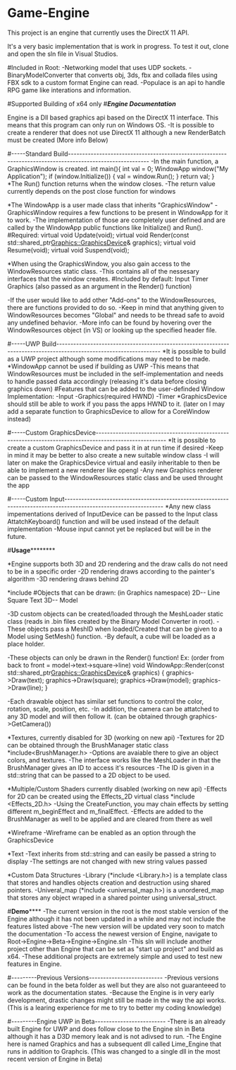 # Game-Engine
This project is an engine that currently uses the DirectX 11 API.

It's a very basic implementation that is work in progress.
To test it out, clone and open the sln file in Visual Studios.

#Included in Root:
-Networking model that uses UDP sockets.
-BinaryModelConverter that converts obj, 3ds, fbx and collada files using FBX sdk to a custom format Engine can read.
-Populace is an api to handle RPG game like interations and information.

#Supported Building of x64 only
#*************Engine Documentation*************

Engine is a Dll based graphics api based on the DirectX 11 interface.
This means that this program can only run on Windows OS.
-It is possible to create a renderer that does not use DirectX 11 although a new RenderBatch must be created (More info Below)

#-----Standard Build----------------------------------------------------------------------------------------------------------
-In the main function, a GraphicsWindow is created.
int main(){
	int val = 0;
	WindowApp window("My Application");
	if (window.Initialize())
	{
		val = window.Run();
	}
	return val;
}
*The Run() function returns when the window closes.
-The return value currently depends on the post close function for windows

*The WindowApp is a user made class that inherits "GraphicsWindow"
-GraphicsWindow requires a few functions to be present in WindowApp for it to work.
-The implementation of those are completely user defined and are called by the WindowApp public functions like Initialize() and Run().
#Required:
virtual void Update(void);
virtual void Render(const std::shared_ptr<Graphics::GraphicsDevice>& graphics);
virtual void Resume(void);
virtual void Suspend(void);

*When using the GraphicsWindow, you also gain access to the WindowResources static class.
-This contains all of the nessesary interfaces that the window creates.
#Included by default:
Input
Timer
Graphics (also passed as an argument in the Render() function)

-If the user would like to add other "Add-ons" to the WindowResources, there are functions provided to do so.
-Keep in mind that anything given to WindowResources becomes "Global" and needs to be thread safe to avoid any undefined behavior.
-More info can be found by hovering over the WindowResources object (in VS) or looking up the specified header file.

#-----UWP Build-------------------------------------------------------------------------------------------------------------------
*It is possible to build as a UWP project although some modifications may need to be made.
*WindowApp cannot be used if building as UWP
-This means that WindowResources must be included in the self-implementation and needs to handle passed data accordingly 
(releasing it's data before closing graphics down)
#Features that can be added to the user-definded Window Implementation:
-Input
-Graphics(required HWND)
-Timer
*GraphicsDevice should still be able to work if you pass the apps HWND to it. (later on I may add a separate function to GraphicsDevice to allow for a CoreWindow instead)

#-----Custom GraphicsDevice-------------------------------------------------------------------------------------------------------
*It is possible to create a custom GraphicsDevice and pass it in at run time if desired
-Keep in mind it may be better to also create a new suitable window class
-I will later on make the GraphicsDevice virtual and easily inheritable to then be able to implement a new renderer like opengl
-Any new Graphics renderer can be passed to the WindowResources static class and be used throught the app

#-----Custom Input-----------------------------------------------------------------------------------------------------------------
*Any new class impementations derived of InputDevice can be passed to the Input class AttatchKeyboard() function and will be used instead of the default implementation
-Mouse input cannot yet be replaced but will be in the future.


#**********************Usage******************************

*Engine supports both 3D and 2D rendering and the draw calls do not need to be in a specific order
-2D rendering draws according to the painter's algorithm
-3D rendering draws behind 2D

*include <GraphicsWindow>
#Objects that can be drawn: (in Graphics namespace)
2D--
Line
Square
Text
3D--
Model

-3D custom objects can be created/loaded through the MeshLoader static class (reads in .bin files created by the Binary Model Converter in root).
-These objects pass a MeshID when loaded/Created that can be given to a Model using SetMesh() function.
-By default, a cube will be loaded as a place holder.

-These objects can only be drawn in the Render() function!
Ex: (order from back to front = model->text->square->line)
void WindowApp::Render(const std::shared_ptr<Graphics::GraphicsDevice>& graphics)
{
	graphics->Draw(text);
	graphics->Draw(square);
	graphics->Draw(model);
	graphics->Draw(line);
}

-Each drawable object has similar set functions to control the color, rotation, scale, position, etc.
-In addition, the camera can be attatched to any 3D model and will then follow it. (can be obtained through graphics->GetCamera())

*Textures, currently disabled for 3D (working on new api)
-Textures for 2D can be obtained through the BrushManager static class *include<BrushManager.h>
-Options are avaiable there to give an object colors, and textures. 
-The interface works like the MeshLoader in that the BrushManager gives an ID to access it's resources
-The ID is given in a std::string that can be passed to a 2D object to be used.

*Multiple/Custom Shaders currently disabled (working on new api)
-Effects for 2D can be created using the Effects_2D virtual class *include <Effects_2D.h>
-Using the CreateFunction, you may chain effects by setting different m_beginEffect and m_finalEffect.
-Effects are added to the BrushManager as well to be applied and are cleared from there as well

*Wireframe
-Wireframe can be enabled as an option through the GraphicsDevice

*Text
-Text inherits from std::string and can easily be passed a string to display
-The settings are not changed with new string values passed

*Custom Data Structures
-Library (*include <Library.h>) is a template class that stores and handles objects creation and destruction using shared pointers.
-Univeral_map (*include <universal_map.h>) is a unordered_map that stores any object wraped in a shared pointer using universal_struct.

#**********************Demo**************************
-The current version in the root is the most stable version of the Engine although it has not been updated in a while and may not include the features listed above
-The new version will be updated very soon to match the documentation
-To access the newest version of Engine, navigate to Root->Engine->Beta->Engine->Engine.sln
-This sln will include another project other than Engine that can be set as "start up project" and build as x64.
-These additional projects are extremely simple and used to test new features in Engine.

#---------Previous Versions--------------------------
-Previous versions can be found in the beta folder as well but they are also not guaranteeed to work as the documentation states.
-Because the Engine is in very early development, drastic changes might still be made in the way the api works.
(This is a learing experience for me to try to better my coding knowledge)

#---------Engine UWP in Beta-------------------------
-There is an already built Engine for UWP and does follow close to the Engine sln in Beta although it has a D3D memory leak and is not adivsed to run.
-The Engine here is named Graphics and has a subsequent dll called Lime_Engine that runs in addition to Graphcis. 
(This was changed to a single dll in the most recent version of Engine in Beta)
